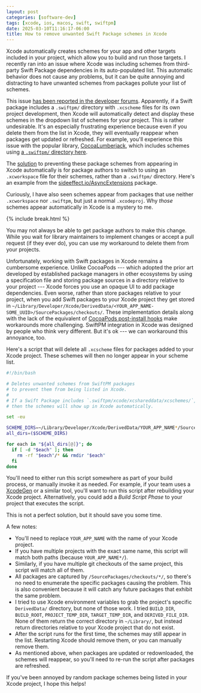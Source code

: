 ```yaml
---
layout: post
categories: [software-dev]
tags: [xcode, ios, macos, swift, swiftpm]
date: 2025-03-10T11:16:17-06:00
title: How to remove unwanted Swift Package schemes in Xcode
---
```


Xcode automatically creates schemes for your app and other targets included in your project, which allow you to build and run those targets. I recently ran into an issue where Xcode was including schemes from third-party Swift Package dependencies in its auto-populated list. This automatic behavior does not cause any problems, but it can be quite annoying and distracting to have unwanted schemes from packages pollute your list of schemes.

<!--excerpt-->

This issue [has been reported in the developer forums](https://developer.apple.com/forums/thread/716024). Apparently, if a Swift package includes a `.swiftpm/` directory with `.xcscheme` files for its own project development, then Xcode will automatically detect and display these schemes in the dropdown list of schemes for your project. This is rather undesirable. It's an especially frustrating experience because even if you delete them from the list in Xcode, they will eventually reappear when packages get updated or refreshed. For example, you'll experience this issue with the popular library, [CocoaLumberjack]( https://github.com/CocoaLumberjack/CocoaLumberjack), which includes schemes using [a `.swiftpm/` directory here](https://github.com/CocoaLumberjack/CocoaLumberjack/tree/master/.swiftpm/xcode/xcshareddata/xcschemes).

The [solution](https://developer.apple.com/forums/thread/716024?answerId=735186022#735186022) to preventing these package schemes from appearing in Xcode automatically is for package authors to switch to using an `.xcworkspace` file for their schemes, rather than a `.swiftpm/` directory. Here's an example from the [sideeffect.io/AsyncExtensions](https://github.com/sideeffect-io/AsyncExtensions/pull/29) package.

Curiously, I have also seen schemes appear from packages that use neither `.xcworkspace` nor `.swiftpm`, but just a normal `.xcodeproj`. Why _those_ schemes appear automatically in Xcode is a mystery to me.

{% include break.html %}

You may not always be able to get package authors to make this change. While you wait for library maintainers to implement changes or accept a pull request (if they ever do), you can use my workaround to delete them from your projects.

Unfortunately, working with Swift packages in Xcode remains a cumbersome experience. Unlike CocoaPods --- which adopted the prior art developed by established package managers in other ecosystems by using a specification file and storing package sources in a directory relative to your project --- Xcode forces you use an opaque UI to add package dependencies. Even worse, rather than store packages relative to your project, when you add Swift packages to your Xcode project they get stored in `~/Library/Developer/Xcode/DerivedData/<YOUR_APP_NAME-SOME_UUID>/SourcePackages/checkouts/`. These implementation details along with the lack of the equivalent of [CocoaPods post-install hooks](https://guides.cocoapods.org/syntax/podfile.html#post_install) make workarounds more challenging. SwiftPM integration in Xcode was designed by people who think very different. But it's ok --- we can workaround this annoyance, too.

Here's a script that will delete all `.xcscheme` files for packages added to your Xcode project. These schemes will then no longer appear in your scheme list.

```bash
#!/bin/bash

# Deletes unwanted schemes from SwiftPM packages
# to prevent them from being listed in Xcode.
#
# If a Swift Package includes `.swiftpm/xcode/xcshareddata/xcschemes/`,
# then the schemes will show up in Xcode automatically.

set -eu

SCHEME_DIRS=~/Library/Developer/Xcode/DerivedData/YOUR_APP_NAME*/SourcePackages/checkouts/*/.swiftpm/xcode/xcshareddata/xcschemes
all_dirs=($SCHEME_DIRS)

for each in "${all_dirs[@]}"; do
  if [ -d "$each" ]; then
    rm -rf "$each"/* && rmdir "$each"
  fi
done
```

You'll need to either run this script somewhere as part of your build process, or manually invoke it as needed. For example, if your team uses a [XcodeGen](https://github.com/yonaskolb/XcodeGen) or a similar tool, you'll want to run this script after rebuilding your Xcode project. Alternatively, you could add a _Build Script Phase_ to your project that executes the script.

This is not a perfect solution, but it should save you some time.

A few notes:

- You'll need to replace `YOUR_APP_NAME` with the name of your Xcode project.
- If you have multiple projects with the exact same name, this script will match both paths (because `YOUR_APP_NAME*/`).
- Similarly, if you have multiple git checkouts of the same project, this script will match all of them.
- All packages are captured by `/SourcePackages/checkouts/*/`, so there's no need to enumerate the specific packages causing the problem. This is also convenient because it will catch any future packages that exhibit the same problem.
- I tried to use Xcode environment variables to grab the project's specific `DerivedData/` directory, but none of those work. I tried `BUILD_DIR`, `BUILD_ROOT`, `PROJECT_TEMP_DIR`, `TARGET_TEMP_DIR`, and `DERIVED_FILE_DIR`. None of them return the correct directory in `~/Library/`, but instead return directories relative to your Xcode project that do not exist.
- After the script runs for the first time, the schemes may still appear in the list. Restarting Xcode should remove them, or you can manually remove them.
- As mentioned above, when packages are updated or redownloaded, the schemes will reappear, so you'll need to re-run the script after packages are refreshed.

If you've been annoyed by random package schemes being listed in your Xcode project, I hope this helps!
